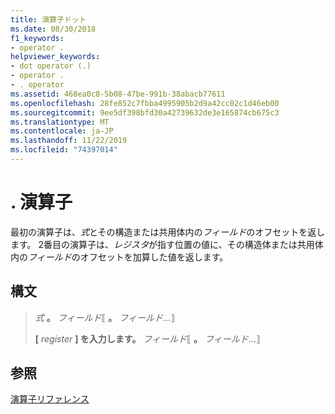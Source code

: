 ```yaml
---
title: 演算子ドット
ms.date: 08/30/2018
f1_keywords:
- operator .
helpviewer_keywords:
- dot operator (.)
- operator .
- . operator
ms.assetid: 468ea0c8-5b08-47be-991b-38abacb77611
ms.openlocfilehash: 28fe852c7fbba4995905b2d9a42cc02c1d46eb00
ms.sourcegitcommit: 9ee5df398bfd30a42739632de3e165874cb675c3
ms.translationtype: MT
ms.contentlocale: ja-JP
ms.lasthandoff: 11/22/2019
ms.locfileid: "74397014"
---
```

# <a name="operator-"></a>. 演算子

最初の演算子は、*式*とその構造または共用体内の*フィールド*のオフセットを返します。 2番目の演算子は、*レジスタ*が指す位置の値に、その構造体または共用体内の*フィールド*のオフセットを加算した値を返します。

## <a name="syntax"></a>構文

> *式* __。__ *フィールド*⟦ __。__ *フィールド*...⟧
>
> **\[** _register_ **] を入力**__します。__ *フィールド*⟦ __。__ *フィールド*...⟧

## <a name="see-also"></a>参照

[演算子リファレンス](operators-reference.md)
